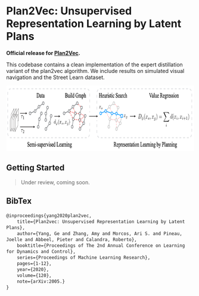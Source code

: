 # Plan2Vec: Unsupervised Representation Learning by Latent Plans 

**Official release for [Plan2Vec](https://geyang.github.io/plan2vec).**

This codebase contains a clean implementation of the expert distillation variant of the plan2vec algorithm. We include results on simulated visual navigation and the Street Learn dataset.

<p align="center"><img alt="Overview of Plan2vec" src="figures/plan2vec_main.png" width="788" height="175"/></p>

## Getting Started

> Under review, coming soon.





## BibTex

```
@inproceedings{yang2020plan2vec,
    title={Plan2vec: Unsupervised Representation Learning by Latent Plans},
    author={Yang, Ge and Zhang, Amy and Morcos, Ari S. and Pineau, Joelle and Abbeel, Pieter and Calandra, Roberto},
    booktitle={Proceedings of The 2nd Annual Conference on Learning for Dynamics and Control},
    series={Proceedings of Machine Learning Research},
    pages={1-12},
    year={2020},
    volume={120},
    note={arXiv:2005.}
}
```

